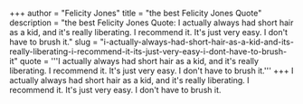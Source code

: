+++
author = "Felicity Jones"
title = "the best Felicity Jones Quote"
description = "the best Felicity Jones Quote: I actually always had short hair as a kid, and it's really liberating. I recommend it. It's just very easy. I don't have to brush it."
slug = "i-actually-always-had-short-hair-as-a-kid-and-its-really-liberating-i-recommend-it-its-just-very-easy-i-dont-have-to-brush-it"
quote = '''I actually always had short hair as a kid, and it's really liberating. I recommend it. It's just very easy. I don't have to brush it.'''
+++
I actually always had short hair as a kid, and it's really liberating. I recommend it. It's just very easy. I don't have to brush it.
